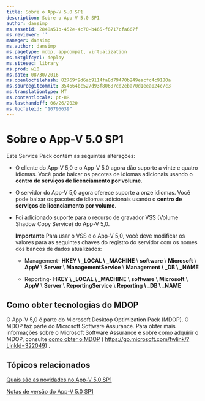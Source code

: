 ```yaml
---
title: Sobre o App-V 5.0 SP1
description: Sobre o App-V 5.0 SP1
author: dansimp
ms.assetid: 2848a51b-452e-4c70-b465-f6717cfa667f
ms.reviewer: ''
manager: dansimp
ms.author: dansimp
ms.pagetype: mdop, appcompat, virtualization
ms.mktglfcycl: deploy
ms.sitesec: library
ms.prod: w10
ms.date: 08/30/2016
ms.openlocfilehash: 82769f9d6ab9114fa8d79470b249eacfc4c9180a
ms.sourcegitcommit: 354664bc527d93f80687cd2eba70d1eea024c7c3
ms.translationtype: MT
ms.contentlocale: pt-BR
ms.lasthandoff: 06/26/2020
ms.locfileid: "10796639"
---
```

# Sobre o App-V 5.0 SP1


Este Service Pack contém as seguintes alterações:

-   O cliente do App-V 5,0 e o App-V 5,0 agora dão suporte a vinte e quatro idiomas. Você pode baixar os pacotes de idiomas adicionais usando o **centro de serviços de licenciamento por volume**.

-   O servidor do App-V 5,0 agora oferece suporte a onze idiomas. Você pode baixar os pacotes de idiomas adicionais usando o **centro de serviços de licenciamento por volume**.

-   Foi adicionado suporte para o recurso de gravador VSS (Volume Shadow Copy Service) do App-V 5,0.

    **Importante**  Para usar o VSS e o App-V 5,0, você deve modificar os valores para as seguintes chaves do registro do servidor com os nomes dos bancos de dados atualizados:

    -   Management- **HKEY \ _LOCAL \ _MACHINE**  \\  **software**  \\  **Microsoft**  \\  **AppV**  \\  **Server**  \\  **ManagementService**  \\  **Management \ _DB \ _NAME**

    -   Reporting- **HKEY \ _LOCAL \ _MACHINE**  \\  **software**  \\  **Microsoft**  \\  **AppV**  \\  **Server**  \\  **ReportingService**  \\  **Reporting \ _DB \ _NAME**

     

## Como obter tecnologias do MDOP


O App-V 5,0 é parte do Microsoft Desktop Optimization Pack (MDOP). O MDOP faz parte do Microsoft Software Assurance. Para obter mais informações sobre o Microsoft Software Assurance e sobre como adquirir o MDOP, consulte [como obter o MDOP](https://go.microsoft.com/fwlink/?LinkId=322049) ( https://go.microsoft.com/fwlink/?LinkId=322049) .






## Tópicos relacionados


[Quais são as novidades no App-V 5.0 SP1](whats-new-in-app-v-50-sp1.md)

[Notas de versão do App-V 5.0 SP1](release-notes-for-app-v-50-sp1.md)

 

 





